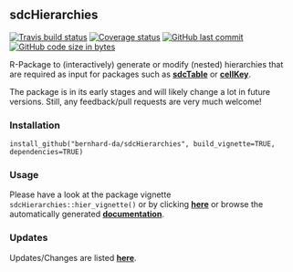 
sdcHierarchies
--------------

[![Travis build status](https://travis-ci.org/bernhard-da/sdcHierarchies.svg?branch=master)](https://travis-ci.org/bernhard-da/sdcHierarchies) [![Coverage status](https://codecov.io/gh/bernhard-da/sdcHierarchies/branch/master/graph/badge.svg)](https://codecov.io/github/bernhard-da/sdcHierarchies?branch=master) [![GitHub last commit](https://img.shields.io/github/last-commit/bernhard-da/sdcHierarchies.svg?logo=github)](https://github.com/bernhard-da/sdcHierarchies/commits/master) [![GitHub code size in bytes](https://img.shields.io/github/languages/code-size/bernhard-da/sdcHierarchies.svg?logo=github)](https://github.com/bernhard-da/sdcHierarchies)

R-Package to (interactively) generate or modify (nested) hierarchies that are required as input for packages such as [**sdcTable**](https://CRAN.R-project.org/package=sdcTable) or [**cellKey**](https://github.com/sdcTools/cellKey).

The package is in its early stages and will likely change a lot in future versions. Still, any feedback/pull requests are very much welcome!

### Installation

    install_github("bernhard-da/sdcHierarchies", build_vignette=TRUE, dependencies=TRUE)

### Usage

Please have a look at the package vignette `sdcHierarchies::hier_vignette()` or by clicking [**here**](https://bernhard-da.github.io/sdcHierarchies/articles/usage.html) or browse the automatically generated [**documentation**](https://bernhard-da.github.io/sdcHierarchies/).

### Updates

Updates/Changes are listed [**here**](https://bernhard-da.github.io/sdcHierarchies/news/index.html).
